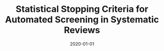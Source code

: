 ---
title: "Statistical Stopping Criteria for Automated Screening in Systematic Reviews"
collection: publications
permalink: /publications/18
date: 2020-01-01
venue: "Systematic Reviews"
citation: "<b>Callaghan, Max</b>, Müller-Hansen, Finn. (2020). &quot;Statistical Stopping Criteria for Automated Screening in Systematic Reviews.&quot; <i>Systematic Reviews</i>. ()."
doi: "10.21203/rs.2.18218/v2"
---